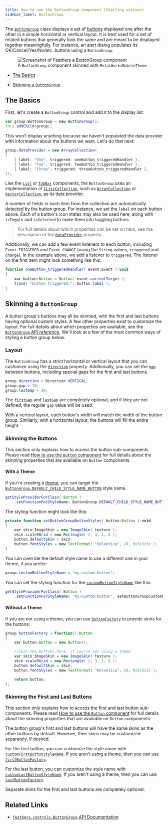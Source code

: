 ```yaml
---
title: How to use the ButtonGroup component (Starling version)
sidebar_label: ButtonGroup
---
```


The [`ButtonGroup`](/api-reference/feathers/controls/ButtonGroup.html) class displays a set of [buttons](./button.md) displayed one after the other in a simple horizontal or vertical layout. It is best used for a set of related buttons that generally look the same and are meant to be displayed together meaningfully. For instance, an alert dialog populates its OK/Cancel/Yes/No/etc. buttons using a `ButtonGroup`.

<figure>
<img src="/learn/as3-starling/images/button-group.png" srcset="/learn/as3-starling/images/button-group@2x.png 2x" alt="Screenshot of Feathers a ButtonGroup component" />
<figcaption>A <code>ButtonGroup</code> component skinned with <code>MetalWorksMobileTheme</code></figcaption>
</figure>

- [The Basics](#the-basics)

- [Skinning a `ButtonGroup`](#skinning-a-buttongroup)

## The Basics

First, let's create a `ButtonGroup` control and add it to the display list:

```actionscript
var group:ButtonGroup = new ButtonGroup();
this.addChild(group);
```

This won't display anything because we haven't populated the data provider with information about the buttons we want. Let's do that next:

```actionscript
group.dataProvider = new ArrayCollection(
[
    { label: "One", triggered: oneButton_triggeredHandler },
    { label: "Two", triggered: twoButton_triggeredHandler },
    { label: "Three", triggered: threeButton_triggeredHandler },
]);
```

Like the [`List`](./list.md) or [`TabBar`](./tab-bar.md) components, the `ButtonGroup` uses an implementation of [`IListCollection`](/api-reference/feathers/data/IListCollection.html), such as [`ArrayCollection`](/api-reference/feathers/data/ArrayCollection.html) or [`VectorCollection`](/api-reference/feathers/data/VectorCollection.html), as its data provider.

A number of fields in each item from the collection are automatically detected by the button group. For instance, we set the `label` on each button above. Each of a button's icon states may also be used here, along with `isToggle` and `isSelected` to make them into toggling buttons.

> For full details about which properties can be set on tabs, see the description of the [`dataProvider`](/api-reference/feathers/controls/buttonGroup.html#dataProvider) property.

Additionally, we can add a few event listeners to each button, including `Event.TRIGGERED` and `Event.CHANGE` (using the `String` values, `triggered` and `change`). In the example above, we add a listener to `triggered`. The listener on the first item might look something like this:

```actionscript
function oneButton_triggeredHandler( event:Event ):void
{
    var button:Button = Button( event.currentTarget );
    trace( "button triggered:", button.label );
}
```

## Skinning a `ButtonGroup`

A button group's buttons may all be skinned, with the first and last buttons having optional custom styles. A few other properties exist to customize the layout. For full details about which properties are available, see the [`ButtonGroup` API reference](/api-reference/feathers/controls/ButtonGroup.html). We'll look at a few of the most common ways of styling a button group below.

### Layout

The `ButtonGroup` has a strict horizontal or vertical layout that you can customize using the [`direction`](/api-reference/feathers/controls/ButtonGroup.html#direction) property. Additionally, you can set the [`gap`](/api-reference/feathers/controls/ButtonGroup.html#gap) between buttons, including special gaps for the first and last buttons.

```actionscript
group.direction = Direction.VERTICAL;
group.gap = 10;
group.lastGap = 20;
```

The [`firstGap`](/api-reference/feathers/controls/ButtonGroup.html#firstGap) and [`lastGap`](/api-reference/feathers/controls/ButtonGroup.html#lastGap) are completely optional, and if they are not defined, the regular `gap` value will be used.

With a vertical layout, each button's width will match the width of the button group. Similarly, with a horizontal layout, the buttons will fill the entire height.

### Skinning the Buttons

This section only explains how to access the button sub-components. Please read [How to use the `Button` component](./button.md) for full details about the skinning properties that are available on `Button` components.

#### With a Theme

If you're creating a [theme](./themes.md), you can target the [`ButtonGroup.DEFAULT_CHILD_STYLE_NAME_BUTTON`](/api-reference/feathers/controls/ButtonGroup.html#DEFAULT_CHILD_STYLE_NAME_BUTTON) style name.

```actionscript
getStyleProviderForClass( Button )
    .setFunctionForStyleName( ButtonGroup.DEFAULT_CHILD_STYLE_NAME_BUTTON, setButtonGroupButtonStyles );
```

The styling function might look like this:

```actionscript
private function setButtonGroupButtonStyles( button:Button ):void
{
    var skin:ImageSkin = new ImageSkin( texture );
    skin.scale9Grid = new Rectangle( 2, 3, 1, 6 );
    button.defaultSkin = skin;
    button.fontStyles = new TextFormat( "Helvetica", 20, 0x3c3c3c );
}
```

You can override the default style name to use a different one in your theme, if you prefer:

```actionscript
group.customButtonStyleName = "my-custom-button";
```

You can set the styling function for the [`customButtonStyleName`](/api-reference/feathers/controls/ButtonGroup.html#customButtonStyleName) like this:

```actionscript
getStyleProviderForClass( Button )
    .setFunctionForStyleName( "my-custom-button", setButtonGroupCustomButtonStyles );
```

#### Without a Theme

If you are not using a theme, you can use [`buttonFactory`](/api-reference/feathers/controls/ButtonGroup.html#buttonFactory) to provide skins for the buttons:

```actionscript
group.buttonFactory = function():Button
{
    var button:Button = new Button();

    //skin the buttons here, if you're not using a theme
    var skin:ImageSkin = new ImageSkin( texture );
    skin.scale9Grid = new Rectangle( 2, 3, 1, 6 );
    button.defaultSkin = skin;
    button.fontStyles = new TextFormat( "Helvetica", 20, 0x3c3c3c );

    return button;
};
```

### Skinning the First and Last Buttons

This section only explains how to access the first and last button sub-components. Please read [How to use the `Button` component](./button.md) for full details about the skinning properties that are available on `Button` components.

The button group's first and last buttons will have the same skins as the other buttons by default. However, their skins may be customized separately, if desired.

For the first button, you can customize the style name with [`customFirstButtonStyleName`](/api-reference/feathers/controls/ButtonGroup.html#customFirstButtonStyleName). If you aren't using a theme, then you can use [`firstButtonFactory`](/api-reference/feathers/controls/ButtonGroup.html#firstButtonFactory).

For the last button, you can customize the style name with [`customLastButtonStyleName`](/api-reference/feathers/controls/ButtonGroup.html#customLastButtonStyleName). If you aren't using a theme, then you can use [`lastButtonFactory`](/api-reference/feathers/controls/ButtonGroup.html#lastButtonFactory).

Separate skins for the first and last buttons are completely optional.

## Related Links

- [`feathers.controls.ButtonGroup` API Documentation](/api-reference/feathers/controls/ButtonGroup.html)
